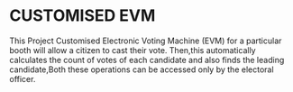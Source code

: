 # CUSTOMISED EVM

This Project Customised Electronic Voting Machine (EVM) for a particular booth  will allow a citizen to cast their vote. Then,this automatically calculates the count of votes of each candidate and also finds the leading candidate,Both these operations can be accessed only by the electoral officer.
